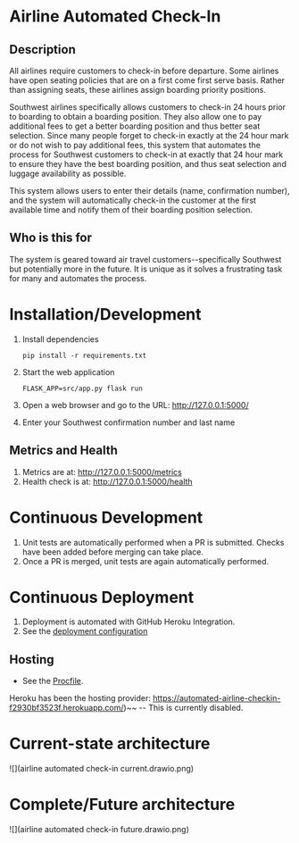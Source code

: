 # Airline Automated Check-In


## Description

All airlines require customers to check-in before departure.  Some airlines have open seating policies that are on a first come first serve basis.  Rather than assigning seats, these airlines assign boarding priority positions.

Southwest airlines specifically allows customers to check-in 24 hours prior to boarding to obtain a boarding position.  They also allow one to pay additional fees to get a better boarding position and thus better seat selection.  Since many people forget to check-in exactly at the 24 hour mark or do not wish to pay additional fees, this system that automates the process for Southwest customers to check-in at exactly that 24 hour mark to ensure they have the best boarding position, and thus seat selection and luggage availability as possible.

This system allows users to enter their details (name, confirmation number), and the system will automatically check-in the customer at the first available time and notify them of their boarding position selection.

## Who is this for
The system is geared toward air travel customers--specifically Southwest but potentially more in the future.  It is unique as it solves a frustrating task for many and automates the process.

# Installation/Development
1. Install dependencies

   ```shell
   pip install -r requirements.txt
   ```

1. Start the web application

   ```shell
   FLASK_APP=src/app.py flask run
   ```
1. Open a web browser and go to the URL: http://127.0.0.1:5000/
1. Enter your Southwest confirmation number and last name

## Metrics and Health
1. Metrics are at: http://127.0.0.1:5000/metrics
1. Health check is at: http://127.0.0.1:5000/health

# Continuous Development
1. Unit tests are automatically performed when a PR is submitted.  Checks have been added before merging can take place.
1. Once a PR is merged, unit tests are again automatically performed.

# Continuous Deployment
1. Deployment is automated with GitHub Heroku Integration.
2. See the [deployment configuration](https://github.com/paulboschert/automated-airline-checkin/blob/master/.github/workflows/main.yml)

## Hosting
 * See the [Procfile](https://github.com/paulboschert/automated-airline-checkin/blob/master/Procfile).  

Heroku has been the hosting provider: https://automated-airline-checkin-f2930bf3523f.herokuapp.com/)~~ -- This is currently disabled.

# Current-state architecture
![](airline automated check-in current.drawio.png)

# Complete/Future architecture
![](airline automated check-in future.drawio.png)



